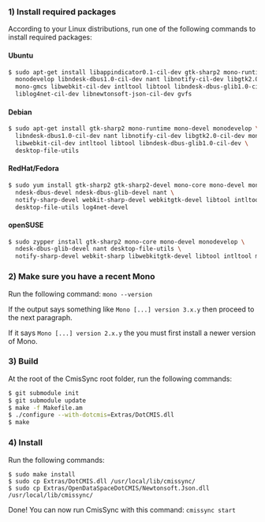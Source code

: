 ### 1) Install required packages

According to your Linux distributions, run one of the following commands to install required packages:

#### Ubuntu

```bash
$ sudo apt-get install libappindicator0.1-cil-dev gtk-sharp2 mono-runtime mono-devel \
  monodevelop libndesk-dbus1.0-cil-dev nant libnotify-cil-dev libgtk2.0-cil-dev mono-mcs \
  mono-gmcs libwebkit-cil-dev intltool libtool libndesk-dbus-glib1.0-cil-dev \
  liblog4net-cil-dev libnewtonsoft-json-cil-dev gvfs
```

#### Debian

```bash
$ sudo apt-get install gtk-sharp2 mono-runtime mono-devel monodevelop \
  libndesk-dbus1.0-cil-dev nant libnotify-cil-dev libgtk2.0-cil-dev mono-mcs mono-gmcs \
  libwebkit-cil-dev intltool libtool libndesk-dbus-glib1.0-cil-dev \
  desktop-file-utils
```

#### RedHat/Fedora

```bash
$ sudo yum install gtk-sharp2 gtk-sharp2-devel mono-core mono-devel monodevelop \
  ndesk-dbus-devel ndesk-dbus-glib-devel nant \
  notify-sharp-devel webkit-sharp-devel webkitgtk-devel libtool intltool \
  desktop-file-utils log4net-devel
```

#### openSUSE

```bash
$ sudo zypper install gtk-sharp2 mono-core mono-devel monodevelop \
  ndesk-dbus-glib-devel nant desktop-file-utils \
  notify-sharp-devel webkit-sharp libwebkitgtk-devel libtool intltool make log4net
```


### 2) Make sure you have a recent Mono

Run the following command: `mono --version`

If the output says something like `Mono [...] version 3.x.y` then proceed to the next paragraph.

If it says `Mono [...] version 2.x.y` the you must first install a newer version of Mono.

### 3) Build

At the root of the CmisSync root folder, run the following commands:

```bash
$ git submodule init
$ git submodule update
$ make -f Makefile.am
$ ./configure --with-dotcmis=Extras/DotCMIS.dll
$ make
```

### 4) Install

Run the following commands:

```
$ sudo make install
$ sudo cp Extras/DotCMIS.dll /usr/local/lib/cmissync/
$ sudo cp Extras/OpenDataSpaceDotCMIS/Newtonsoft.Json.dll /usr/local/lib/cmissync/
```

Done! You can now run CmisSync with this command: `cmissync start`
